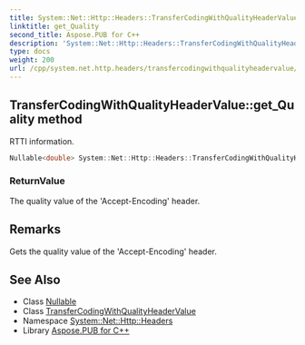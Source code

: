 ```yaml
---
title: System::Net::Http::Headers::TransferCodingWithQualityHeaderValue::get_Quality method
linktitle: get_Quality
second_title: Aspose.PUB for C++
description: 'System::Net::Http::Headers::TransferCodingWithQualityHeaderValue::get_Quality method. RTTI information in C++.'
type: docs
weight: 200
url: /cpp/system.net.http.headers/transfercodingwithqualityheadervalue/get_quality/
---
```

## TransferCodingWithQualityHeaderValue::get_Quality method


RTTI information.

```cpp
Nullable<double> System::Net::Http::Headers::TransferCodingWithQualityHeaderValue::get_Quality()
```


### ReturnValue

The quality value of the 'Accept-Encoding' header.
## Remarks


Gets the quality value of the 'Accept-Encoding' header. 
## See Also

* Class [Nullable](../../../system/nullable/)
* Class [TransferCodingWithQualityHeaderValue](../)
* Namespace [System::Net::Http::Headers](../../)
* Library [Aspose.PUB for C++](../../../)

